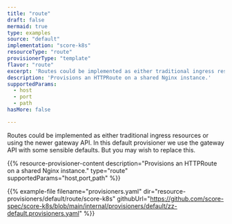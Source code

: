 ```yaml
---
title: "route"
draft: false
mermaid: true
type: examples
source: "default"
implementation: "score-k8s"
resourceType: "route"
provisionerType: "template"
flavor: "route"
excerpt: 'Routes could be implemented as either traditional ingress resources or using the newer gateway API. In this default provisioner we use the gateway API with some sensible defaults. But you may wish to replace this.'
description: 'Provisions an HTTPRoute on a shared Nginx instance.'
supportedParams: 
  - host
  - port
  - path
hasMore: false

---
```


Routes could be implemented as either traditional ingress resources or using the newer gateway API. In this default provisioner we use the gateway API with some sensible defaults. But you may wish to replace this.

{{% resource-provisioner-content description="Provisions an HTTPRoute on a shared Nginx instance." type="route" supportedParams="host,port,path" %}}

{{% example-file filename="provisioners.yaml" dir="resource-provisioners/default/route/score-k8s" githubUrl="https://github.com/score-spec/score-k8s/blob/main/internal/provisioners/default/zz-default.provisioners.yaml" %}}
